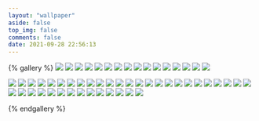 ```yaml
---
layout: "wallpaper"
aside: false
top_img: false
comments: false
date: 2021-09-28 22:56:13
---
```


{% gallery %}
![](https://cdn.jsdelivr.net/gh/zhaoze-jpg/Xianqi@main/imgg/1.webp)
![](https://cdn.jsdelivr.net/gh/zhaoze-jpg/Xianqi@main/imgg/2.webp)
![](https://cdn.jsdelivr.net/gh/zhaoze-jpg/Xianqi@main/imgg/3.webp)
![](https://cdn.jsdelivr.net/gh/zhaoze-jpg/Xianqi@main/imgg/4.webp)
![](https://cdn.jsdelivr.net/gh/zhaoze-jpg/Xianqi@main/imgg/5.webp)
![](https://cdn.jsdelivr.net/gh/zhaoze-jpg/Xianqi@main/imgg/6.webp)
![](https://cdn.jsdelivr.net/gh/zhaoze-jpg/Xianqi@main/imgg/7.webp)
![](https://cdn.jsdelivr.net/gh/zhaoze-jpg/Xianqi@main/imgg/8.webp)
![](https://cdn.jsdelivr.net/gh/zhaoze-jpg/Xianqi@main/imgg/9.webp)
![](https://cdn.jsdelivr.net/gh/zhaoze-jpg/Xianqi@main/imgg/10.webp)
![](https://cdn.jsdelivr.net/gh/zhaoze-jpg/Xianqi@main/imgg/11.webp)
![](https://cdn.jsdelivr.net/gh/zhaoze-jpg/Xianqi@main/imgg/12.webp)
![](https://cdn.jsdelivr.net/gh/zhaoze-jpg/Xianqi@main/imgg/13.webp)
![](https://cdn.jsdelivr.net/gh/zhaoze-jpg/Xianqi@main/imgg/14.webp)
![](https://cdn.jsdelivr.net/gh/zhaoze-jpg/Xianqi@main/imgg/15.webp)
![](https://cdn.jsdelivr.net/gh/zhaoze-jpg/Xianqi@main/imgg/16.webp)

![](https://cdn.jsdelivr.net/gh/zhaoze-jpg/Xianqi@main/imgg/17.webp)
![](https://cdn.jsdelivr.net/gh/zhaoze-jpg/Xianqi@main/imgg/18.webp)
![](https://cdn.jsdelivr.net/gh/zhaoze-jpg/Xianqi@main/imgg/19.webp)
![](https://cdn.jsdelivr.net/gh/zhaoze-jpg/Xianqi@main/imgg/20.webp)
![](https://cdn.jsdelivr.net/gh/zhaoze-jpg/Xianqi@main/imgg/21.webp)
![](https://cdn.jsdelivr.net/gh/zhaoze-jpg/Xianqi@main/imgg/22.webp)
![](https://cdn.jsdelivr.net/gh/zhaoze-jpg/Xianqi@main/imgg/23.webp)
![](https://cdn.jsdelivr.net/gh/zhaoze-jpg/Xianqi@main/imgg/24.webp)
![](https://cdn.jsdelivr.net/gh/zhaoze-jpg/Xianqi@main/imgg/25.webp)
![](https://cdn.jsdelivr.net/gh/zhaoze-jpg/Xianqi@main/imgg/26.webp)
![](https://cdn.jsdelivr.net/gh/zhaoze-jpg/Xianqi@main/imgg/27.webp)
![](https://cdn.jsdelivr.net/gh/zhaoze-jpg/Xianqi@main/imgg/28.webp)
![](https://cdn.jsdelivr.net/gh/zhaoze-jpg/Xianqi@main/imgg/29.webp)
![](https://cdn.jsdelivr.net/gh/zhaoze-jpg/Xianqi@main/imgg/30.webp)
![](https://cdn.jsdelivr.net/gh/zhaoze-jpg/Xianqi@main/imgg/31.webp)
![](https://cdn.jsdelivr.net/gh/zhaoze-jpg/Xianqi@main/imgg/32.webp)
![](https://cdn.jsdelivr.net/gh/zhaoze-jpg/Xianqi@main/imgg/33.webp)
![](https://cdn.jsdelivr.net/gh/zhaoze-jpg/Xianqi@main/imgg/34.webp)
![](https://cdn.jsdelivr.net/gh/zhaoze-jpg/Xianqi@main/imgg/35.webp)
![](https://cdn.jsdelivr.net/gh/zhaoze-jpg/Xianqi@main/imgg/36.webp)
![](https://cdn.jsdelivr.net/gh/zhaoze-jpg/Xianqi@main/imgg/37.webp)
![](https://cdn.jsdelivr.net/gh/zhaoze-jpg/Xianqi@main/imgg/38.webp)
![](https://cdn.jsdelivr.net/gh/zhaoze-jpg/Xianqi@main/imgg/39.webp)
![](https://cdn.jsdelivr.net/gh/zhaoze-jpg/Xianqi@main/imgg/40.webp)
![](https://cdn.jsdelivr.net/gh/zhaoze-jpg/Xianqi@main/imgg/41.webp)
![](https://cdn.jsdelivr.net/gh/zhaoze-jpg/Xianqi@main/imgg/42.webp)
![](https://cdn.jsdelivr.net/gh/zhaoze-jpg/Xianqi@main/imgg/43.webp)
![](https://cdn.jsdelivr.net/gh/zhaoze-jpg/Xianqi@main/imgg/44.webp)
![](https://cdn.jsdelivr.net/gh/zhaoze-jpg/Xianqi@main/imgg/45.webp)
![](https://cdn.jsdelivr.net/gh/zhaoze-jpg/Xianqi@main/imgg/46.webp)
![](https://cdn.jsdelivr.net/gh/zhaoze-jpg/Xianqi@main/imgg/47.webp)
![](https://cdn.jsdelivr.net/gh/zhaoze-jpg/Xianqi@main/imgg/48.webp)
![](https://cdn.jsdelivr.net/gh/zhaoze-jpg/Xianqi@main/imgg/49.webp)
![](https://cdn.jsdelivr.net/gh/zhaoze-jpg/Xianqi@main/imgg/50.webp)
![](https://cdn.jsdelivr.net/gh/zhaoze-jpg/Xianqi@main/imgg/51.webp)
![](https://cdn.jsdelivr.net/gh/zhaoze-jpg/Xianqi@main/imgg/52.webp)
![](https://cdn.jsdelivr.net/gh/zhaoze-jpg/Xianqi@main/imgg/53.webp)
![](https://cdn.jsdelivr.net/gh/zhaoze-jpg/Xianqi@main/imgg/54.webp)
![](https://cdn.jsdelivr.net/gh/zhaoze-jpg/Xianqi@main/imgg/55.webp)

{% endgallery %}

